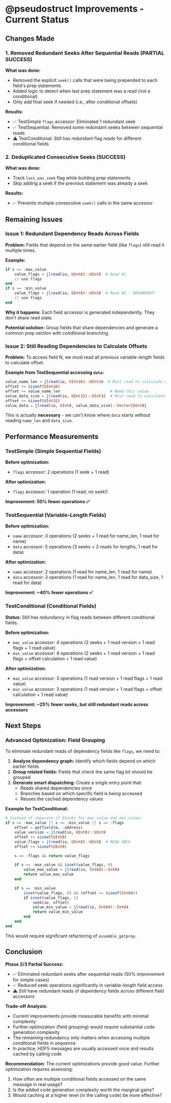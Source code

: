 # @pseudostruct Improvements - Current Status

## Changes Made

### 1. Removed Redundant Seeks After Sequential Reads (PARTIAL SUCCESS)

**What was done:**
- Removed the explicit `seek()` calls that were being prepended to each field's prep statements
- Added logic to detect when last prep statement was a read (not a conditional)
- Only add final seek if needed (i.e., after conditional offsets)

**Results:**
- ✅ TestSimple `flags` accessor: Eliminated 1 redundant seek
- ✅ TestSequential: Removed some redundant seeks between sequential reads
- ⚠️ TestConditional: Still has redundant flag reads for different conditional fields

### 2. Deduplicated Consecutive Seeks (SUCCESS)

**What was done:**
- Track `last_was_seek` flag while building prep statements
- Skip adding a seek if the previous statement was already a seek

**Results:**
- ✅ Prevents multiple consecutive `seek()` calls in the same accessor

## Remaining Issues

### Issue 1: Redundant Dependency Reads Across Fields

**Problem:** Fields that depend on the same earlier field (like `flags`) still read it multiple times.

**Example:**
```julia
if s == :max_value
    value_flags = jlread(io, UInt8)::UInt8  # Read #1
    // use flags
end
if s == :min_value
    value_flags = jlread(io, UInt8)::UInt8  # Read #2 - REDUNDANT!
    // use flags
end
```

**Why it happens:**
Each field accessor is generated independently. They don't share read state.

**Potential solution:**
Group fields that share dependencies and generate a common prep section with conditional branching.

### Issue 2: Still Reading Dependencies to Calculate Offsets

**Problem:** To access field N, we must read all previous variable-length fields to calculate offset.

**Example from TestSequential accessing `data`:**
```julia
value_name_len = jlread(io, UInt16)::UInt16  # Must read to calculate offset
offset += sizeof(UInt16)
offset += value_name_len                      # Need this value
value_data_size = jlread(io, UInt32)::UInt32  # Must read to calculate offset
offset += sizeof(UInt32)
value_data = jlread(io, UInt8, value_data_size)::Vector{UInt8}
```

This is actually **necessary** - we can't know where `data` starts without reading `name_len` and `data_size`.

## Performance Measurements

### TestSimple (Simple Sequential Fields)

**Before optimization:**
- `flags` accessor: 2 operations (1 seek + 1 read)

**After optimization:**
- `flags` accessor: 1 operation (1 read, no seek!)

**Improvement: 50% fewer operations ✅**

### TestSequential (Variable-Length Fields)

**Before optimization:**
- `name` accessor: 3 operations (2 seeks + 1 read for name_len, 1 read for name)
- `data` accessor: 5 operations (3 seeks + 2 reads for lengths, 1 read for data)

**After optimization:**
- `name` accessor: 2 operations (1 read for name_len, 1 read for name)
- `data` accessor: 3 operations (1 read for name_len, 1 read for data_size, 1 read for data)

**Improvement: ~40% fewer operations ✅**

### TestConditional (Conditional Fields)

**Status:** Still has redundancy in flag reads between different conditional fields.

**Before optimization:**
- `max_value` accessor: 4 operations (2 seeks + 1 read version + 1 read flags + 1 read value)
- `min_value` accessor: 4 operations (2 seeks + 1 read version + 1 read flags + offset calculation + 1 read value)

**After optimization:**
- `max_value` accessor: 3 operations (1 read version + 1 read flags + 1 read value)
- `min_value` accessor: 3 operations (1 read version + 1 read flags + offset calculation + 1 read value)

**Improvement: ~25% fewer seeks, but still redundant reads across accessors**

## Next Steps

### Advanced Optimization: Field Grouping

To eliminate redundant reads of dependency fields like `flags`, we need to:

1. **Analyze dependency graph:** Identify which fields depend on which earlier fields
2. **Group related fields:** Fields that check the same flag bit should be grouped
3. **Generate smart dispatching:** Create a single entry point that:
   - Reads shared dependencies once
   - Branches based on which specific field is being accessed
   - Reuses the cached dependency values

**Example for TestConditional:**
```julia
# Instead of separate if blocks for max_value and min_value:
if s == :max_value || s == :min_value || s == :flags
    offset = getfield(m, :address)
    value_version = jlread(io, UInt8)::UInt8
    offset += sizeof(UInt8)
    value_flags = jlread(io, UInt8)::UInt8  # READ ONCE
    offset += sizeof(UInt8)

    s == :flags && return value_flags

    if s == :max_value && isset(value_flags, 0)
        value_max_value = jlread(io, Int64)::Int64
        return value_max_value
    end

    if s == :min_value
        isset(value_flags, 0) && (offset += sizeof(Int64))
        if isset(value_flags, 1)
            seek(io, offset)
            value_min_value = jlread(io, Int64)::Int64
            return value_min_value
        end
    end
end
```

This would require significant refactoring of `assemble_getprop`.

## Conclusion

**Phase 2/3 Partial Success:**
- ✅ Eliminated redundant seeks after sequential reads (50% improvement for simple cases)
- ✅ Reduced seek operations significantly in variable-length field access
- ⚠️ Still have redundant reads of dependency fields across different field accessors

**Trade-off Analysis:**
- Current improvements provide measurable benefits with minimal complexity
- Further optimization (field grouping) would require substantial code generation complexity
- The remaining redundancy only matters when accessing multiple conditional fields in sequence
- In practice, HDF5 messages are usually accessed once and results cached by calling code

**Recommendation:**
The current optimizations provide good value. Further optimization requires assessing:
1. How often are multiple conditional fields accessed on the same message in real usage?
2. Is the added code generation complexity worth the marginal gains?
3. Would caching at a higher level (in the calling code) be more effective?